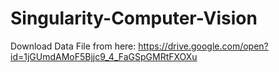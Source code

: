 # Singularity-Computer-Vision

Download Data File from here: https://drive.google.com/open?id=1jGUmdAMoF5Bjjc9_4_FaGSpGMRtFXOXu